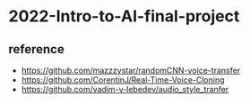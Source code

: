 # 2022-Intro-to-AI-final-project


## reference
- https://github.com/mazzzystar/randomCNN-voice-transfer
- https://github.com/CorentinJ/Real-Time-Voice-Cloning
- https://github.com/vadim-v-lebedev/audio_style_tranfer